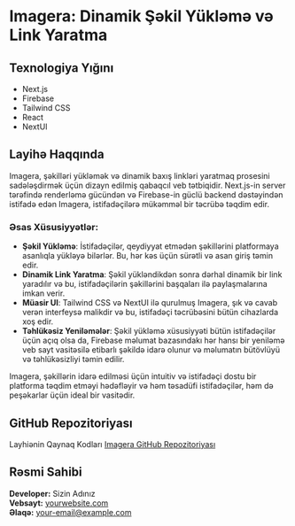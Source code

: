 # Imagera: Dinamik Şəkil Yükləmə və Link Yaratma

## Texnologiya Yığını

- Next.js
- Firebase
- Tailwind CSS
- React
- NextUI

## Layihə Haqqında

Imagera, şəkilləri yükləmək və dinamik baxış linkləri yaratmaq prosesini sadələşdirmək üçün dizayn edilmiş qabaqcıl veb tətbiqidir. Next.js-in server tərəfində renderləmə gücündən və Firebase-in güclü backend dəstəyindən istifadə edən Imagera, istifadəçilərə mükəmməl bir təcrübə təqdim edir.

### Əsas Xüsusiyyətlər:

- **Şəkil Yükləmə**: İstifadəçilər, qeydiyyat etmədən şəkillərini platformaya asanlıqla yükləyə bilərlər. Bu, hər kəs üçün sürətli və asan giriş təmin edir.
- **Dinamik Link Yaratma**: Şəkil yükləndikdən sonra dərhal dinamik bir link yaradılır və bu, istifadəçilərin şəkillərini başqaları ilə paylaşmalarına imkan verir.
- **Müasir UI**: Tailwind CSS və NextUI ilə qurulmuş Imagera, şık və cavab verən interfeysə malikdir və bu, istifadəçi təcrübəsini bütün cihazlarda xoş edir.
- **Təhlükəsiz Yeniləmələr**: Şəkil yükləmə xüsusiyyəti bütün istifadəçilər üçün açıq olsa da, Firebase məlumat bazasındakı hər hansı bir yeniləmə veb sayt vasitəsilə etibarlı şəkildə idarə olunur və məlumatın bütövlüyü və təhlükəsizliyi təmin edilir.

Imagera, şəkillərin idarə edilməsi üçün intuitiv və istifadəçi dostu bir platforma təqdim etməyi hədəfləyir və həm təsadüfi istifadəçilər, həm də peşəkarlar üçün ideal bir vasitədir.

## GitHub Repozitoriyası

Layhiənin Qaynaq Kodları [Imagera GitHub Repozitoriyası](https://github.com/your-username/imagera)

## Rəsmi Sahibi

**Developer:** Sizin Adınız  
**Vebsayt:** [yourwebsite.com](https://yourwebsite.com)  
**Əlaqə:** [your-email@example.com](mailto:your-email@example.com)
